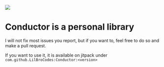 [![](https://jitpack.io/v/LilBroCodes/Conductor.svg)](https://jitpack.io/#LilBroCodes/Conductor)

# Conductor is a personal library
I will not fix most issues you report, but if you want to, feel free to do so and make a pull request.

If you want to use it, it is available on jitpack under `com.github.LilBroCodes:Conductor:<version>`